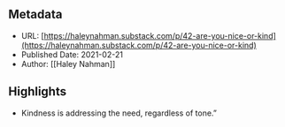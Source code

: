 ## Metadata
* URL: [https://haleynahman.substack.com/p/42-are-you-nice-or-kind](https://haleynahman.substack.com/p/42-are-you-nice-or-kind)
* Published Date: 2021-02-21
* Author: [[Haley Nahman]]

## Highlights
* Kindness is addressing the need, regardless of tone.”